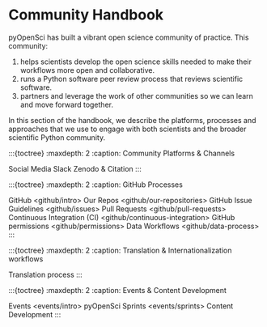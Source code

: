 # Community Handbook

pyOpenSci has built a vibrant open science community of practice. This
community:

1. helps scientists develop the open science skills needed to make their workflows more open and collaborative.
2. runs a Python software peer review process that reviews scientific software.
3. partners and leverage the work of other communities so we can learn and move forward together.

In this section of the handbook, we describe the platforms, processes and
approaches that we use to engage with both scientists and the broader
scientific Python community.

:::{toctree}
:maxdepth: 2
:caption: Community Platforms & Channels

Social Media <social>
Slack <slack>
Zenodo & Citation <zenodo>
:::

:::{toctree}
:maxdepth: 2
:caption: GitHub Processes

GitHub <github/intro>
Our Repos <github/our-repositories>
GitHub Issue Guidelines <github/issues>
Pull Requests <github/pull-requests>
Continuous Integration (CI) <github/continuous-integration>
GitHub permissions <github/permissions>
Data Workflows <github/data-process>
:::

:::{toctree}
:maxdepth: 2
:caption: Translation & Internationalization workflows

Translation process <translation>
:::

:::{toctree}
:maxdepth: 2
:caption: Events & Content Development

Events <events/intro>
pyOpenSci Sprints <events/sprints>
Content Development <content-development-process>
:::
